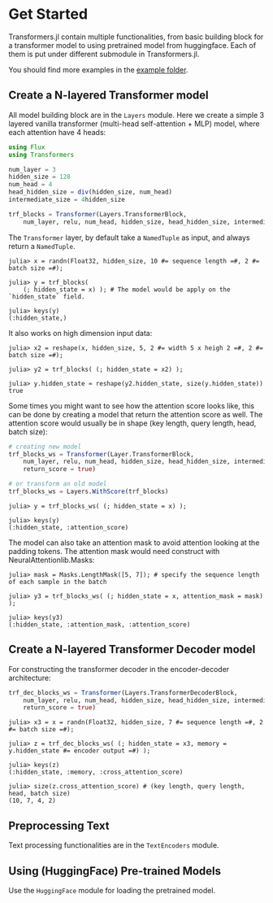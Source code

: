 # Get Started

Transformers.jl contain multiple functionalities, from basic building block for a transformer model to using pretrained
 model from huggingface. Each of them is put under different submodule in Transformers.jl.


You should find more examples in the [example folder](https://github.com/chengchingwen/Transformers.jl/tree/master/example).

## Create a N-layered Transformer model

All model building block are in the `Layers` module. Here we create a simple 3 layered vanilla transformer
 (multi-head self-attention + MLP) model, where each attention have 4 heads:

```julia
using Flux
using Transformers

num_layer = 3
hidden_size = 128
num_head = 4
head_hidden_size = div(hidden_size, num_head)
intermediate_size = 4hidden_size

trf_blocks = Transformer(Layers.TransformerBlock,
    num_layer, relu, num_head, hidden_size, head_hidden_size, intermediate_size)
```

The `Transformer` layer, by default take a `NamedTuple` as input, and always return a `NamedTuple`.

```julia-repl
julia> x = randn(Float32, hidden_size, 10 #= sequence length =#, 2 #= batch size =#);

julia> y = trf_blocks(
    (; hidden_state = x) ); # The model would be apply on the `hidden_state` field.

julia> keys(y)
(:hidden_state,)
```

It also works on high dimension input data:

```julia-repl
julia> x2 = reshape(x, hidden_size, 5, 2 #= width 5 x heigh 2 =#, 2 #= batch size =#);

julia> y2 = trf_blocks( (; hidden_state = x2) );

julia> y.hidden_state ≈ reshape(y2.hidden_state, size(y.hidden_state))
true
```

Some times you might want to see how the attention score looks like, this can be done by creating a model that return
 the attention score as well. The attention score would usually be in shape (key length, query length, head,
 batch size):

```julia
# creating new model
trf_blocks_ws = Transformer(Layer.TransformerBlock,
    num_layer, relu, num_head, hidden_size, head_hidden_size, intermediate_size;
    return_score = true)

# or transform an old model
trf_blocks_ws = Layers.WithScore(trf_blocks)
```

```julia-repl
julia> y = trf_blocks_ws( (; hidden_state = x) );

julia> keys(y)
(:hidden_state, :attention_score)

```

The model can also take an attention mask to avoid attention looking at the padding tokens. The attention mask would need
 construct with NeuralAttentionlib.Masks:

```julia-repl
julia> mask = Masks.LengthMask([5, 7]); # specify the sequence length of each sample in the batch

julia> y3 = trf_blocks_ws( (; hidden_state = x, attention_mask = mask) );

julia> keys(y3)
(:hidden_state, :attention_mask, :attention_score)

```


## Create a N-layered Transformer Decoder model

For constructing the transformer decoder in the encoder-decoder architecture:

```julia
trf_dec_blocks_ws = Transformer(Layers.TransformerDecoderBlock,
    num_layer, relu, num_head, hidden_size, head_hidden_size, intermediate_size;
	return_score = true)
```

```julia-repl
julia> x3 = x = randn(Float32, hidden_size, 7 #= sequence length =#, 2 #= batch size =#);

julia> z = trf_dec_blocks_ws( (; hidden_state = x3, memory = y.hidden_state #= encoder output =#) );

julia> keys(z)
(:hidden_state, :memory, :cross_attention_score)

julia> size(z.cross_attention_score) # (key length, query length, head, batch size)
(10, 7, 4, 2)

```


## Preprocessing Text

Text processing functionalities are in the `TextEncoders` module.


## Using (HuggingFace) Pre-trained Models

Use the `HuggingFace` module for loading the pretrained model.
